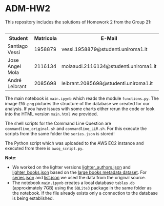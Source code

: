 # ADM-HW2

This repository includes the solutions of Homework 2 from the Group 21:

<div style="float: left;">
    <table>
        <tr>
            <th>Student</th>
            <th>Matricola</th>
            <th>E-Mail</th>
        </tr>
        <tr>
            <td>Santiago Vessi</td>
            <td>1958879</td>
            <td>vessi.1958879@studenti.uniroma1.it</td>
        </tr>
        <tr>
            <td>Jose Angel Mola</td>
            <td>2116134</td>
            <td>molaaudi.2116134@studenti.uniroma1.it</td>
        </tr>
        <tr>
            <td>André Leibrant</td>
            <td>2085698</td>
            <td>leibrant.2085698@studenti.uniroma1.it</td>
        </tr>
    </table>
</div>

The main notebook is `main.ipynb` which reads the module `functions.py`. The image `ERD.png` pictures the structure of the database we created for our analysis. If you have issues with some charts either rerun the code or look into the HTML version `main.html` we provided.

The shell scripts for the Command Line Question are `commandline_original.sh` and `commandline_LLM.sh`. For this execute the scripts from the same folder the `series.json` is stored!

The Python script which was uploaded to the AWS EC2 instance and executed from there is `awsq_script.py`.

**Note:**

- We worked on the lighter versions [lighter_authors.json](https://adm2023.s3.amazonaws.com/lighter_authors.json) and [lighter_books.json](https://adm2023.s3.amazonaws.com/lighter_books.json) based on the [large books metadata dataset](https://www.kaggle.com/datasets/opalskies/large-books-metadata-dataset-50-mill-entries). For [series.json](https://www.kaggle.com/datasets/opalskies/large-books-metadata-dataset-50-mill-entries?select=series.json) and [list.json](https://www.kaggle.com/datasets/opalskies/large-books-metadata-dataset-50-mill-entries?select=list.json) we used the data from the original source.
- The notebook `main.ipynb` creates a local database `tables.db` (approximately 7GB) using the `SQLite3` package in the same folder as the notebook. If the file already exists only a connection to the database is being established.



